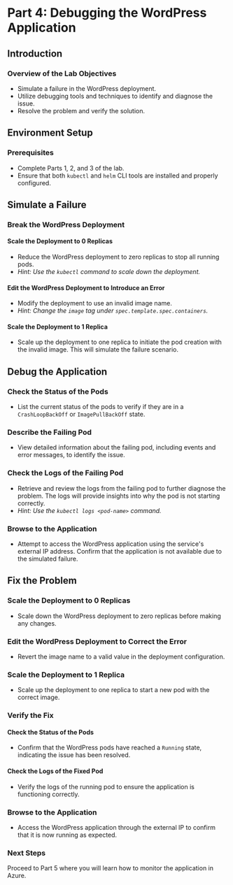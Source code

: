 # Part 4: Debugging the WordPress Application

## Introduction

### **Overview of the Lab Objectives**
- Simulate a failure in the WordPress deployment.
- Utilize debugging tools and techniques to identify and diagnose the issue.
- Resolve the problem and verify the solution.

## Environment Setup

### **Prerequisites**
- Complete Parts 1, 2, and 3 of the lab.
- Ensure that both `kubectl` and `helm` CLI tools are installed and properly configured.

## Simulate a Failure

### **Break the WordPress Deployment**

#### **Scale the Deployment to 0 Replicas**
- Reduce the WordPress deployment to zero replicas to stop all running pods. 
- *Hint: Use the `kubectl` command to scale down the deployment.*

#### **Edit the WordPress Deployment to Introduce an Error**
- Modify the deployment to use an invalid image name. 
- *Hint: Change the `image` tag under `spec.template.spec.containers`.*

#### **Scale the Deployment to 1 Replica**
- Scale up the deployment to one replica to initiate the pod creation with the invalid image. This will simulate the failure scenario.

## Debug the Application

### **Check the Status of the Pods**
- List the current status of the pods to verify if they are in a `CrashLoopBackOff` or `ImagePullBackOff` state.

### **Describe the Failing Pod**
- View detailed information about the failing pod, including events and error messages, to identify the issue.

### **Check the Logs of the Failing Pod**
- Retrieve and review the logs from the failing pod to further diagnose the problem. The logs will provide insights into why the pod is not starting correctly.
- *Hint: Use the `kubectl logs <pod-name>` command.*

### **Browse to the Application**
- Attempt to access the WordPress application using the service's external IP address. Confirm that the application is not available due to the simulated failure.

## Fix the Problem

### **Scale the Deployment to 0 Replicas**
- Scale down the WordPress deployment to zero replicas before making any changes.

### **Edit the WordPress Deployment to Correct the Error**
- Revert the image name to a valid value in the deployment configuration.

### **Scale the Deployment to 1 Replica**
- Scale up the deployment to one replica to start a new pod with the correct image.

### **Verify the Fix**

#### **Check the Status of the Pods**
- Confirm that the WordPress pods have reached a `Running` state, indicating the issue has been resolved.

#### **Check the Logs of the Fixed Pod**
- Verify the logs of the running pod to ensure the application is functioning correctly.

### **Browse to the Application**
- Access the WordPress application through the external IP to confirm that it is now running as expected.

### Next Steps
Proceed to Part 5 where you will learn how to monitor the application in Azure.